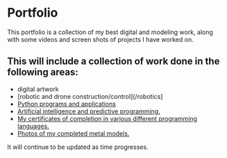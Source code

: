 # Portfolio
This portfolio is a collection of my best digital and modeling work, along with some videos and screen shots of projects I have worked on. 

## This will include a collection of work done in the following areas:
- digital artwork
- [robotic and drone construction/control](/robotics]
- [Python programs and applications](/python)
- [Artificial intelligence and predictive programming.](/python)
- [My certificates of completion in various different programming languages.](/CodeAvengers) 
- [Photos of my completed metal models.](/models)

It will continue to be updated as time progresses. 
